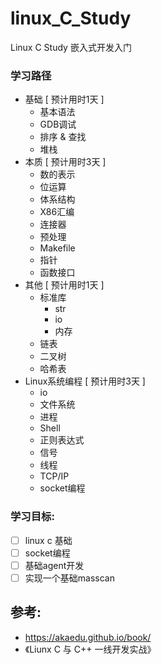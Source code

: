# linux_C_Study
Linux C Study 嵌入式开发入门

### 学习路径
- 基础  [ 预计用时1天 ]
  - 基本语法
  - GDB调试
  - 排序 &  查找
  - 堆栈
- 本质  [ 预计用时3天 ]
    - 数的表示
    - 位运算
    - 体系结构
    - X86汇编
    - 连接器
    - 预处理
    - Makefile
    - 指针
    - 函数接口
- 其他  [ 预计用时1天 ]
    - 标准库
        - str
        - io
        - 内存
    - 链表 
    - 二叉树
    - 哈希表
- Linux系统编程 [ 预计用时3天 ]
    - io
    - 文件系统
    - 进程
    - Shell
    - 正则表达式
    - 信号
    - 线程
    - TCP/IP
    - socket编程
    
### 学习目标: 
- [ ] linux c 基础
- [ ] socket编程
- [ ] 基础agent开发
- [ ] 实现一个基础masscan 

## 参考:
- https://akaedu.github.io/book/
- 《Liunx C 与 C++ 一线开发实战》